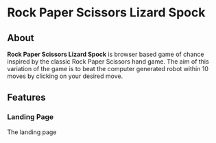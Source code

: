 # Rock Paper Scissors Lizard Spock
## About
**Rock Paper Scissors Lizard Spock** is browser based game of chance inspired by the classic Rock Paper Scissors hand game. The aim of this variation of the game is to beat the computer generated robot within 10 moves by clicking on your desired move. 

## Features
### Landing Page
The landing page 